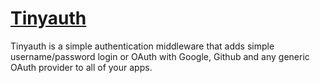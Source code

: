 # [Tinyauth](https://github.com/steveiliop56/tinyauth)

Tinyauth is a simple authentication middleware that adds simple username/password login or OAuth with Google, Github and any generic OAuth provider to all of your apps.
